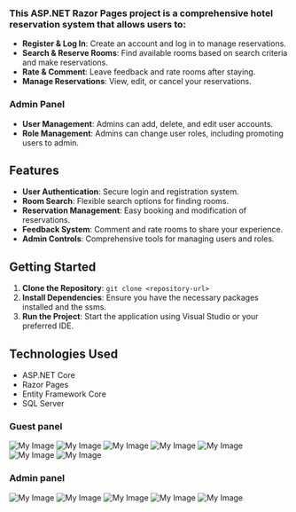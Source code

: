 
### This ASP.NET Razor Pages project is a comprehensive hotel reservation system that allows users to:
- **Register & Log In**: Create an account and log in to manage reservations.
- **Search & Reserve Rooms**: Find available rooms based on search criteria and make reservations.
- **Rate & Comment**: Leave feedback and rate rooms after staying.
- **Manage Reservations**: View, edit, or cancel your reservations.
### Admin Panel
- **User Management**: Admins can add, delete, and edit user accounts.
- **Role Management**: Admins can change user roles, including promoting users to admin.
## Features
- **User Authentication**: Secure login and registration system.
- **Room Search**: Flexible search options for finding rooms.
- **Reservation Management**: Easy booking and modification of reservations.
- **Feedback System**: Comment and rate rooms to share your experience.
- **Admin Controls**: Comprehensive tools for managing users and roles.
## Getting Started
1. **Clone the Repository**: `git clone <repository-url>`
2. **Install Dependencies**: Ensure you have the necessary packages installed and the ssms.
3. **Run the Project**: Start the application using Visual Studio or your preferred IDE.
## Technologies Used
- ASP.NET Core
- Razor Pages
- Entity Framework Core
- SQL Server
### Guest panel
![My Image](HotelReservationSystem/result/1.png)
![My Image](HotelReservationSystem/result/2.png)
![My Image](HotelReservationSystem/result/3.png)
![My Image](HotelReservationSystem/result/4.png)
![My Image](HotelReservationSystem/result/5.png)
![My Image](HotelReservationSystem/result/6.png)
![My Image](HotelReservationSystem/result/7.png)
### Admin panel
![My Image](HotelReservationSystem/result/8.png)
![My Image](HotelReservationSystem/result/9.png)
![My Image](HotelReservationSystem/result/12.png)
![My Image](HotelReservationSystem/result/10.png)
![My Image](HotelReservationSystem/result/11.png)
